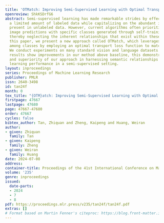 ```yaml
---
title: 'OTMatch: Improving Semi-Supervised Learning with Optimal Transport'
openreview: ShkKSDrfG6
abstract: Semi-supervised learning has made remarkable strides by effectively utilizing
  a limited amount of labeled data while capitalizing on the abundant information
  present in unlabeled data. However, current algorithms often prioritize aligning
  image predictions with specific classes generated through self-training techniques,
  thereby neglecting the inherent relationships that exist within these classes. In
  this paper, we present a new approach called OTMatch, which leverages semantic relationships
  among classes by employing an optimal transport loss function to match distributions.
  We conduct experiments on many standard vision and language datasets. The empirical
  results show improvements in our method above baseline, this demonstrates the effectiveness
  and superiority of our approach in harnessing semantic relationships to enhance
  learning performance in a semi-supervised setting.
layout: inproceedings
series: Proceedings of Machine Learning Research
publisher: PMLR
issn: 2640-3498
id: tan24f
month: 0
tex_title: "{OTM}atch: Improving Semi-Supervised Learning with Optimal Transport"
firstpage: 47667
lastpage: 47680
page: 47667-47680
order: 47667
cycles: false
bibtex_author: Tan, Zhiquan and Zheng, Kaipeng and Huang, Weiran
author:
- given: Zhiquan
  family: Tan
- given: Kaipeng
  family: Zheng
- given: Weiran
  family: Huang
date: 2024-07-08
address:
container-title: Proceedings of the 41st International Conference on Machine Learning
volume: '235'
genre: inproceedings
issued:
  date-parts:
  - 2024
  - 7
  - 8
pdf: https://proceedings.mlr.press/v235/tan24f/tan24f.pdf
extras: []
# Format based on Martin Fenner's citeproc: https://blog.front-matter.io/posts/citeproc-yaml-for-bibliographies/
---
```

